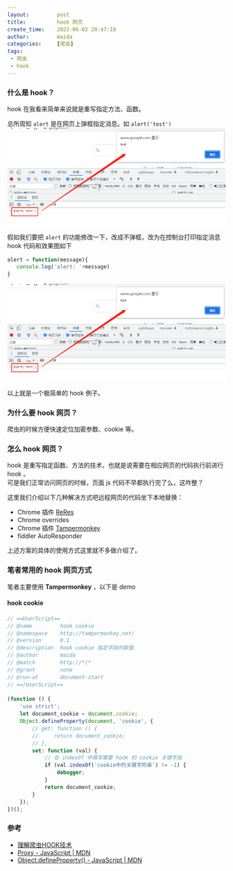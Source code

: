 ```yaml
---
layout:         post
title:          hook 网页
create_time:    2022-06-02 20:47:10
author:         maida
categories:     [爬虫]
tags:
 - 爬虫
 - hook
---
```


### 什么是 hook？
hook 在我看来简单来说就是重写指定方法、函数。  

总所周知 `alert` 是在网页上弹框指定消息。如 `alert('test')`  
![alert-test](/imgs/JeKyll/2022/06022047_01.png)  

假如我们要把 `alert` 的功能修改一下，改成不弹框，改为在控制台打印指定消息  
hook 代码和效果图如下
```javascript
alert = function(message){
   console.log('alert: '+message)
}
```
![hook-alert-test](/imgs/JeKyll/2022/06022047_01.png)  


以上就是一个极简单的 hook 例子。

### 为什么要 hook 网页？
爬虫的时候方便快速定位加密参数、cookie 等。

### 怎么 hook 网页？
hook 是重写指定函数、方法的技术，也就是说需要在相应网页的代码执行前进行hook 。  
可是我们正常访问网页的时候，页面 js 代码不早都执行完了么，这咋整？

这里我们介绍以下几种解决方式吧远程网页的代码坐下本地替换：  
- Chrome 插件 [ReRes](https://github.com/annnhan/ReRes)
- Chrome overrides
- Chrome 插件 [Tampermonkey](https://www.tampermonkey.net/)
- fiddler AutoResponder  

上述方案的具体的使用方式这里就不多做介绍了。

### 笔者常用的 hook 网页方式
笔者主要使用 **Tampermonkey** ，以下是 demo

#### hook cookie
```javascript
// ==UserScript==
// @name         hook cookie
// @namespace    http://tampermonkey.net/
// @version      0.1
// @description  hook cookie 指定字段的赋值
// @author       maida
// @match        http://*/*
// @grant        none
// @run-at       document-start
// ==/UserScript==

(function () {
    'use strict';
    let document_cookie = document.cookie;
    Object.defineProperty(document, 'cookie', {
        // get: function () {
        //     return document_cookie;
        // },
        set: function (val) {
            // 在 indexOf 中填写需要 hook 的 cookie 关键字段
            if (val.indexOf('cookie中的关键字符串') != -1) {
                debugger;
            }
            return document_cookie;
        }
    });
})();
```


### 参考
- [理解爬虫HOOK技术](https://juejin.cn/post/6873365248510951431)
- [Proxy - JavaScript | MDN](https://developer.mozilla.org/zh-CN/docs/Web/JavaScript/Reference/Global_Objects/Proxy)
- [Object.defineProperty() - JavaScript | MDN](https://developer.mozilla.org/zh-CN/docs/Web/JavaScript/Reference/Global_Objects/Object/defineProperty)